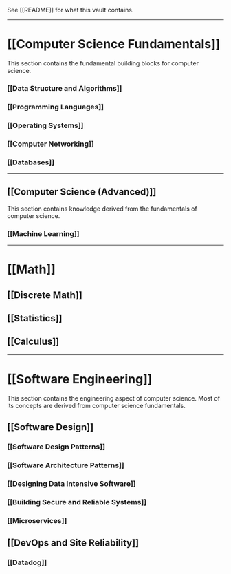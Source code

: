 See [[README]]  for what this vault contains.

---
# [[Computer Science Fundamentals]]
This section contains the fundamental building blocks for computer science.
### [[Data Structure and Algorithms]]
### [[Programming Languages]]
### [[Operating Systems]]
### [[Computer Networking]]
### [[Databases]]
---
## [[Computer Science (Advanced)]]
This section contains knowledge derived from the fundamentals of computer science.
### [[Machine Learning]]

---
# [[Math]]
## [[Discrete Math]]
## [[Statistics]]
## [[Calculus]]

---
# [[Software Engineering]]
This section contains the engineering aspect of computer science. Most of its concepts are derived from computer science fundamentals.
## [[Software Design]]
### [[Software Design Patterns]]
### [[Software Architecture Patterns]]
### [[Designing Data Intensive Software]]
### [[Building Secure and Reliable Systems]]
### [[Microservices]]

## [[DevOps and Site Reliability]]
### [[Datadog]]
